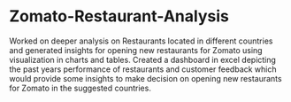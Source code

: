 # Zomato-Restaurant-Analysis
Worked on deeper analysis on Restaurants  located in different countries  and generated insights for opening new restaurants for Zomato using visualization in charts and tables.
Created a dashboard in excel depicting the  past years performance of restaurants and customer feedback which would provide some insights to make decision on opening new restaurants for Zomato in  the suggested countries.
